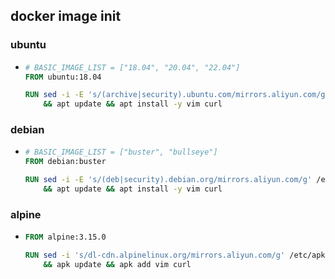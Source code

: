 ## docker image init

### ubuntu
* ```dockerfile
  # BASIC_IMAGE_LIST = ["18.04", "20.04", "22.04"]
  FROM ubuntu:18.04
  
  RUN sed -i -E 's/(archive|security).ubuntu.com/mirrors.aliyun.com/g' /etc/apt/sources.list \
      && apt update && apt install -y vim curl 
  ```

### debian
* ```dockerfile
  # BASIC_IMAGE_LIST = ["buster", "bullseye"]
  FROM debian:buster
  
  RUN sed -i -E 's/(deb|security).debian.org/mirrors.aliyun.com/g' /etc/apt/sources.list \
      && apt update && apt install -y vim curl 
  ```
  
### alpine
* ```dockerfile
  FROM alpine:3.15.0
  
  RUN sed -i 's/dl-cdn.alpinelinux.org/mirrors.aliyun.com/g' /etc/apk/repositories \
      && apk update && apk add vim curl
  ```
